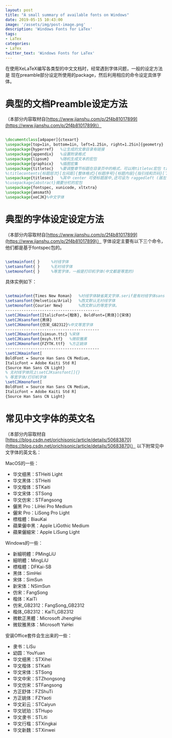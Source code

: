 ```yaml
---
layout: post
title: "A small summary of available fonts on Windows"
date: 2019-05-15 10:43:00
image: '/assets/img/post-image.png'
description: 'Windows Fonts for LaTex'
tags:
- LaTex
categories:
- LaTex
twitter_text: 'Windows Fonts for LaTex'
---
```


在使用XeLaTeX编写各类型的中文文档时，经常遇到字体问题，一般的设定方法是
现在preamble部分设定所使用的package，然后利用相应的命令设定具体字体。

# 典型的文档Preamble设定方法
（本部分内容取材自[https://www.jianshu.com/p/2f4b81017899](https://www.jianshu.com/p/2f4b81017899)）
~~~ LaTeX

\documentclass[a4paper]{ctexart}
\usepackage[top=1in, bottom=1in, left=1.25in, right=1.25in]{geometry}   %设置页边距
\usepackage{hyperref}   %让生成的文章目录有链接
\usepackage{appendix}   %设置附录格式
\usepackage{lipsum}     %随机生成文本的宏包
\usepackage{graphicx}   %插图宏集  
\usepackage{titletoc}   %要调整章节标题在目录页中的格式，可以用titletoc宏包 title of contents
%\titlecontents{标题层次}[左间距]{整体格式}{标题序号}{标题内容}{指引线和页码}[下间距]  
\usepackage{titlesec}   %其中 center 可使标题居中,还可设为 raggedleft (居左，默认),设置页眉页脚  
%\usepackage{abstract}摘要分栏的宏包  
\usepackage{fontspec, xunicode, xltxtra}  
\usepackage{amsmath}
\usepackage{xeCJK}%中文字体
~~~

# 典型的字体设定设定方法
（本部分内容取材自[https://www.jianshu.com/p/2f4b81017899](https://www.jianshu.com/p/2f4b81017899)）
字体设定主要有以下三个命令，他们都是基于fontspec包的。
~~~ LaTeX

\setmainfont{ }     %衬线字体  
\setsansfont{ }     %无衬线字体  
\setmonofont{ }     %等宽字体，一般是打印机字体(中文都是等宽的)
~~~
具体实例如下：
~~~ LaTeX

\setmainfont{Times New Roman}   %衬线字体缺省英文字体.serif是有衬线字体sans serif无衬线字体
\setsansfont{Helvetica/Arial}   %西文默认无衬线字体
\setmonofont{Courier New}       %西文默认的等宽字体。
-----------------------------------------
\setCJKmainfont[ItalicFont={楷体}, BoldFont={黑体}]{宋体}
\setCJKsansfont{黑体}
\setCJKmonofont{仿宋_GB2312}%中文等宽字体
-----------------------------------------
\setCJKmainfont{simsun.ttc} %宋体
\setCJKsansfont{msyh.ttf}   %微软雅黑
\setCJKmonofont{FZYTK.ttf}  %方正姚体
-----------------------------------------
\setCJKmainfont[
BoldFont = Source Han Sans CN Medium,
ItalicFont = Adobe Kaiti Std R]
{Source Han Sans CN Light}
% 无衬线字体同上\setCJKsansfont[]{}
% 等宽字体/打印机字体
\setCJKmonofont[
BoldFont = Source Han Sans CN Medium,
ItalicFont = Adobe Kaiti Std R]
{Source Han Sans CN Light}
~~~

# 常见中文字体的英文名
（本部分内容取材自[https://blog.csdn.net/orichisonic/article/details/50683870](https://blog.csdn.net/orichisonic/article/details/50683870)）
以下附常见中文字体的英文名： 

MacOS的一些：
- 华文细黑：STHeiti Light
- 华文黑体：STHeiti 
- 华文楷体：STKaiti 
- 华文宋体：STSong 
- 华文仿宋：STFangsong 
- 儷黑 Pro：LiHei Pro Medium 
- 儷宋 Pro：LiSong Pro Light 
- 標楷體：BiauKai 
- 蘋果儷中黑：Apple LiGothic Medium 
- 蘋果儷細宋：Apple LiSung Light 

Windows的一些： 
- 新細明體：PMingLiU 
- 細明體：MingLiU 
- 標楷體：DFKai-SB 
- 黑体：SimHei 
- 宋体：SimSun 
- 新宋体：NSimSun 
- 仿宋：FangSong 
- 楷体：KaiTi 
- 仿宋_GB2312：FangSong_GB2312 
- 楷体_GB2312：KaiTi_GB2312 
- 微軟正黑體：Microsoft JhengHei 
- 微软雅黑体：Microsoft YaHei 


安装Office套件会生出来的一些： 

- 隶书：LiSu 
- 幼圆：YouYuan 
- 华文细黑：STXihei 
- 华文楷体：STKaiti 
- 华文宋体：STSong 
- 华文中宋：STZhongsong 
- 华文仿宋：STFangsong 
- 方正舒体：FZShuTi 
- 方正姚体：FZYaoti 
- 华文彩云：STCaiyun 
- 华文琥珀：STHupo 
- 华文隶书：STLiti 
- 华文行楷：STXingkai 
- 华文新魏：STXinwei 
